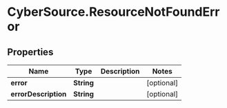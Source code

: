 # CyberSource.ResourceNotFoundError

## Properties
Name | Type | Description | Notes
------------ | ------------- | ------------- | -------------
**error** | **String** |  | [optional] 
**errorDescription** | **String** |  | [optional] 


